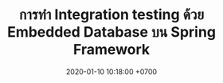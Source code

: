 ---
layout: post
title:  "การทำ Integration testing ด้วย Embedded Database บน Spring Framework"
date:   2020-01-10 10:18:00 +0700
tags: [spring, integration-testing]
---